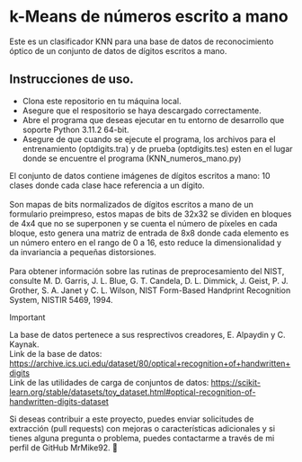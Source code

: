 # k-Means de números escrito a mano
Este es un clasificador KNN para una base de datos de reconocimiento óptico de un conjunto de datos de dígitos escritos a mano.

## Instrucciones de uso.

- Clona este repositorio en tu máquina local.
- Asegure que el respositorio se haya descargado correctamente.
- Abre el programa que deseas ejecutar en tu entorno de desarrollo que soporte Python 3.11.2 64-bit.
- Asegure de que cuando se ejecute el programa, los archivos para el entrenamiento (optdigits.tra) y de prueba (optdigits.tes) esten en el lugar donde se encuentre el programa (KNN_numeros_mano.py)

El conjunto de datos contiene imágenes de dígitos escritos a mano: 10 clases donde cada clase hace referencia a un dígito.
<br><br>
Son mapas de bits normalizados de dígitos escritos a mano de un formulario preimpreso, estos mapas de bits de 32x32 se dividen en bloques de 4x4 que no se superponen y se cuenta el número de píxeles en cada bloque, esto genera una matriz de entrada de 8x8 donde cada elemento es un número entero en el rango de 0 a 16, esto reduce la dimensionalidad y da invariancia a pequeñas distorsiones.
<br><br>
Para obtener información sobre las rutinas de preprocesamiento del NIST, consulte M. D. Garris, J. L. Blue, G. T. Candela, D. L. Dimmick, J. Geist, P. J. Grother, S. A. Janet y C. L. Wilson, NIST Form-Based Handprint Recognition System, NISTIR 5469, 1994.

> [!IMPORTANT]
> La base de datos pertenece a sus resprectivos creadores, E. Alpaydin y C. Kaynak.
> <br>Link de la base de datos: https://archive.ics.uci.edu/dataset/80/optical+recognition+of+handwritten+digits
> <br>Link de las utilidades de carga de conjuntos de datos: https://scikit-learn.org/stable/datasets/toy_dataset.html#optical-recognition-of-handwritten-digits-dataset

Si deseas contribuir a este proyecto, puedes enviar solicitudes de extracción (pull requests) con mejoras o características adicionales y si tienes alguna pregunta o problema, puedes contactarme a través de mi perfil de GitHub MrMike92. 🐢
